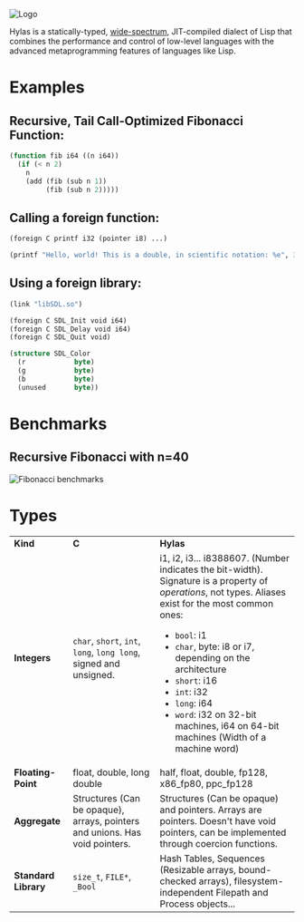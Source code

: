 ![Logo](http://eudoxia0.github.com/Hylas-Lisp/img/logo.svg)

Hylas is a statically-typed, [wide-spectrum](http://en.wikipedia.org/wiki/Wide-spectrum_language), JIT-compiled dialect of Lisp that combines the performance and control of low-level languages with the advanced metaprogramming features of languages like Lisp.

# Examples

## Recursive, Tail Call-Optimized Fibonacci Function:

```lisp
(function fib i64 ((n i64))
  (if (< n 2)
    n
    (add (fib (sub n 1))
         (fib (sub n 2)))))
```

## Calling a foreign function:

```lisp
(foreign C printf i32 (pointer i8) ...)

(printf "Hello, world! This is a double, in scientific notation: %e", 3.141592)
```

## Using a foreign library:

```lisp
(link "libSDL.so")

(foreign C SDL_Init void i64)
(foreign C SDL_Delay void i64)
(foreign C SDL_Quit void)

(structure SDL_Color
  (r            byte)
  (g            byte)
  (b            byte)
  (unused       byte))
```

# Benchmarks

## Recursive Fibonacci with **n**=40

![Fibonacci benchmarks](http://eudoxia0.github.com/Hylas-Lisp/img/fib.jpg)

# Types

<table>
    <tr>
        <td><strong>Kind</strong></td><td><strong>C</strong></td><td><strong>Hylas</strong></td>
    </tr>
    <tr>
        <td><strong>Integers</strong></td><td><code>char</code>, <code>short</code>, <code>int</code>, <code>long</code>, <code>long long</code>, signed and unsigned.</td>
        <td>i1, i2, i3... i8388607. (Number indicates the bit-width).<br> Signature is a property of <em>operations</em>, not types.
        Aliases exist for the most common ones:
        <ul>
        <li> <code>bool</code>: i1</li>
        <li> <code>char</code>, byte: i8 or i7, depending on the architecture</li>
        <li> <code>short</code>: i16</li>
        <li> <code>int</code>: i32</li>
        <li> <code>long</code>: i64</li>
        <li> <code>word</code>: i32 on 32-bit machines, i64 on 64-bit machines (Width of a machine word)</li>
        </ul>
        </td>
    </tr>
    <tr>
        <td><strong>Floating-Point</strong></td><td><span>float, double, long double</span></td><td><span>half, float, double, fp128, x86_fp80, ppc_fp128</span></td>
    </tr>
    <tr>
        <td><strong>Aggregate</strong></td><td><span>Structures (Can be opaque), arrays, pointers and unions. Has void pointers.</td><td>Structures (Can be opaque) and pointers. Arrays are pointers. Doesn't have void pointers, can be implemented through coercion functions.</span></td>
    </tr>
    <tr>
        <td><strong>Standard Library</strong></td><td><code>size_t</code>, <code>FILE*</code>, <code>_Bool</code></td><td><span>Hash Tables, Sequences (Resizable arrays, bound-checked arrays), filesystem-independent Filepath and Process objects...</span></td>
    </tr>
</table>
